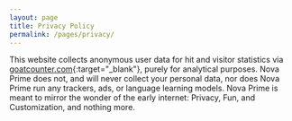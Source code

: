 ```yaml
---
layout: page
title: Privacy Policy
permalink: /pages/privacy/
---
```


This website collects anonymous user data for hit and visitor statistics via [goatcounter.com](https://www.goatcounter.com){:target="_blank"}, purely for analytical purposes. Nova Prime does not, and will never collect your personal data, nor does Nova Prime run any trackers, ads, or language learning models. Nova Prime is meant to mirror the wonder of the early internet: Privacy, Fun, and Customization, and nothing more.